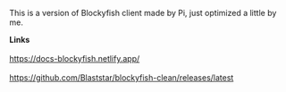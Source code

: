 This is a version of Blockyfish client made by Pi, just optimized a little by me.

<b>Links</b>
<br></br>
https://docs-blockyfish.netlify.app/
<br></br>
https://github.com/Blaststar/blockyfish-clean/releases/latest
